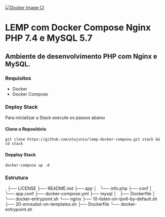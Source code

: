  [![Docker Image CI](https://github.com/alejunio/lemp-docker-compose/actions/workflows/docker-image.yml/badge.svg)](https://github.com/alejunio/lemp-docker-compose/actions/workflows/docker-image.yml)


# LEMP com Docker Compose Nginx PHP 7.4 e MySQL 5.7
## Ambiente de desenvolvimento PHP com Nginx e MySQL.

### Requisitos
* Docker
* Docker Compose



### Deploy Stack
Para inicializar a Stack execute os passos abaixo

#### Clone o Repositório
```shell
git clone https://github.com/alejunio/lemp-docker-compose.git stack && cd stack
```

#### Depploy Stack
```shell
docker-compose up -d
```


### Estrutura

.
├── LICENSE
├── README.md
├── app
│   └── info.php
├── conf
│   └── app.conf
├── docker-compose.yml
├── mysql
│   ├── Dockerfile
│   └── docker-entrypoint.sh
└── nginx
    ├── 10-listen-on-ipv6-by-default.sh
    ├── 20-envsubst-on-templates.sh
    ├── Dockerfile
    └── docker-entrypoint.sh